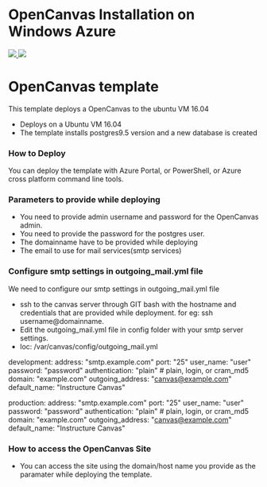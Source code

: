 # OpenCanvas Installation on Windows Azure
<a href="https://portal.azure.com/#create/Microsoft.Template/uri/https%3A%2F%2Fraw.githubusercontent.com%2Fgopikap%2Fazure-quickstart-templates%2Fmaster%2FOpenCanvas-LMS%2FLinuxVirtualMachine.json" target="_blank">
    <img src="http://azuredeploy.net/deploybutton.png"/>
</a>
<a href="http://armviz.io/#/?load=https%3A%2F%2Fraw.githubusercontent.com%2Fgopikap%2Fazure-quickstart-templates%2Fmaster%2FOpenCanvas-LMS%2FLinuxVirtualMachine.json" target="_blank">
    <img src="http://armviz.io/visualizebutton.png"/>
</a>

# OpenCanvas template 

This template deploys a OpenCanvas to the ubuntu VM 16.04
* Deploys on a Ubuntu VM 16.04
* The template installs postgres9.5 version and a new database is created


### How to Deploy
You can deploy the template with Azure Portal, or PowerShell, or Azure cross platform command line tools.

### Parameters to provide while deploying
* You need to provide admin username and password for the OpenCanvas admin.
* You need to provide the password for the postgres user.
* The domainname have to be provided while deploying
* The email to use for mail services(smtp services)

### Configure smtp settings in outgoing_mail.yml file

We need to configure our smtp settings in outgoing_mail.yml file

* ssh to the canvas server through GIT bash with the hostname  and credentials that are provided while deployment.
for eg: ssh username@domainname.
* Edit the outgoing_mail.yml file in config folder with your smtp server settings.
* loc: /var/canvas/config/outgoing_mail.yml

development:
  address: "smtp.example.com"
  port: "25"
  user_name: "user"
  password: "password"
  authentication: "plain" # plain, login, or cram_md5
  domain: "example.com"
  outgoing_address: "canvas@example.com"
  default_name: "Instructure Canvas"
  
production:
  address: "smtp.example.com"
  port: "25"
  user_name: "user"
  password: "password"
  authentication: "plain" # plain, login, or cram_md5
  domain: "example.com"
  outgoing_address: "canvas@example.com"
  default_name: "Instructure Canvas"

### How to access the OpenCanvas Site
* You can access the site using the domain/host name you provide as the paramater while deploying the template. 

